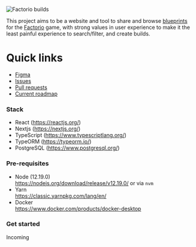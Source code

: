 <img src="https://user-images.githubusercontent.com/3461986/98061159-41affb80-1e19-11eb-81d3-3d27f174cf8d.png" alt="Factorio builds" align="center" /><br />

This project aims to be a website and tool to share and browse [blueprints](https://wiki.factorio.com/Blueprint) for the [Factorio](https://factorio.com/) game, with strong values in user experience to make it the least painful experience to search/filter, and create builds.

# Quick links

- [Figma](https://www.figma.com/file/eDiTI6ZiAHHgoGSgXaWBO0/factorio-builds?node-id=393%3A11)
- [Issues](https://github.com/veksen/factorio-builds/issues)
- [Pull requests](https://github.com/veksen/factorio-builds/pulls)
- [Current roadmap](https://github.com/veksen/factorio-builds/milestones)

### Stack

- React (https://reactjs.org/)
- Nextjs (https://nextjs.org/)
- TypeScript (https://www.typescriptlang.org/)
- TypeORM (https://typeorm.io/)
- PostgreSQL (https://www.postgresql.org/)

### Pre-requisites

- Node (12.19.0)<br />
  https://nodejs.org/download/release/v12.19.0/ or via `nvm`<br />
- Yarn<br />
  https://classic.yarnpkg.com/lang/en/
- Docker<br />
  https://www.docker.com/products/docker-desktop

### Get started

Incoming

